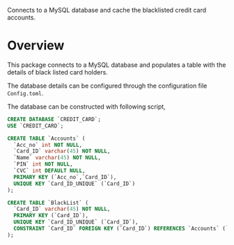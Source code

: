Connects to a MySQL database and cache the blacklisted credit card accounts.

# Overview
This package connects to a MySQL database and populates a table with the details of black listed card holders.

The database details can be configured through the configuration file `Config.toml`.

The database can be constructed with following script, 

```sql
CREATE DATABASE `CREDIT_CARD`;
USE `CREDIT_CARD`;

CREATE TABLE `Accounts` (
  `Acc_no` int NOT NULL,
  `Card_ID` varchar(45) NOT NULL,
  `Name` varchar(45) NOT NULL,
  `PIN` int NOT NULL,
  `CVC` int DEFAULT NULL,
  PRIMARY KEY (`Acc_no`,`Card_ID`),
  UNIQUE KEY `Card_ID_UNIQUE` (`Card_ID`)
);

CREATE TABLE `BlackList` (
  `Card_ID` varchar(45) NOT NULL,
  PRIMARY KEY (`Card_ID`),
  UNIQUE KEY `Card_ID_UNIQUE` (`Card_ID`),
  CONSTRAINT `Card_ID` FOREIGN KEY (`Card_ID`) REFERENCES `Accounts` (`Card_ID`) ON DELETE CASCADE ON UPDATE CASCADE
);
```
